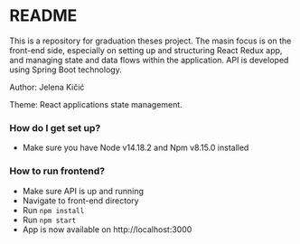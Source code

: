 # README
This is a repository for graduation theses project. The masin focus is on the front-end side, especially on setting up and structuring React Redux app, and managing state and data flows within the application. API is developed using Spring Boot technology.

Author: Jelena Kičić

Theme: React applications state management.

### How do I get set up?

- Make sure you have Node v14.18.2 and Npm v8.15.0 installed

### How to run frontend?

- Make sure API is up and running
- Navigate to front-end directory
- Run `npm install`
- Run `npm start`
- App is now available on http://localhost:3000
